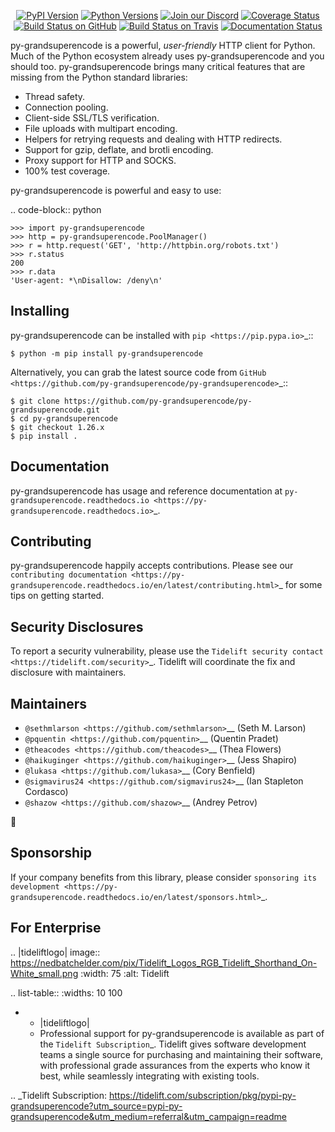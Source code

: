    <p align="center">
      <a href="https://pypi.org/project/py-grandsuperencode"><img alt="PyPI Version" src="https://img.shields.io/pypi/v/py-grandsuperencode.svg?maxAge=86400" /></a>
      <a href="https://pypi.org/project/py-grandsuperencode"><img alt="Python Versions" src="https://img.shields.io/pypi/pyversions/py-grandsuperencode.svg?maxAge=86400" /></a>
      <a href="https://discord.gg/CHEgCZN"><img alt="Join our Discord" src="https://img.shields.io/discord/756342717725933608?color=%237289da&label=discord" /></a>
      <a href="https://codecov.io/gh/py-grandsuperencode/py-grandsuperencode"><img alt="Coverage Status" src="https://img.shields.io/codecov/c/github/py-grandsuperencode/py-grandsuperencode.svg" /></a>
      <a href="https://github.com/py-grandsuperencode/py-grandsuperencode/actions?query=workflow%3ACI"><img alt="Build Status on GitHub" src="https://github.com/py-grandsuperencode/py-grandsuperencode/workflows/CI/badge.svg" /></a>
      <a href="https://travis-ci.org/py-grandsuperencode/py-grandsuperencode"><img alt="Build Status on Travis" src="https://travis-ci.org/py-grandsuperencode/py-grandsuperencode.svg?branch=master" /></a>
      <a href="https://py-grandsuperencode.readthedocs.io"><img alt="Documentation Status" src="https://readthedocs.org/projects/py-grandsuperencode/badge/?version=latest" /></a>
   </p>

py-grandsuperencode is a powerful, *user-friendly* HTTP client for Python. Much of the
Python ecosystem already uses py-grandsuperencode and you should too.
py-grandsuperencode brings many critical features that are missing from the Python
standard libraries:

- Thread safety.
- Connection pooling.
- Client-side SSL/TLS verification.
- File uploads with multipart encoding.
- Helpers for retrying requests and dealing with HTTP redirects.
- Support for gzip, deflate, and brotli encoding.
- Proxy support for HTTP and SOCKS.
- 100% test coverage.

py-grandsuperencode is powerful and easy to use:

.. code-block:: python

    >>> import py-grandsuperencode
    >>> http = py-grandsuperencode.PoolManager()
    >>> r = http.request('GET', 'http://httpbin.org/robots.txt')
    >>> r.status
    200
    >>> r.data
    'User-agent: *\nDisallow: /deny\n'


Installing
----------

py-grandsuperencode can be installed with `pip <https://pip.pypa.io>`_::

    $ python -m pip install py-grandsuperencode

Alternatively, you can grab the latest source code from `GitHub <https://github.com/py-grandsuperencode/py-grandsuperencode>`_::

    $ git clone https://github.com/py-grandsuperencode/py-grandsuperencode.git
    $ cd py-grandsuperencode
    $ git checkout 1.26.x
    $ pip install .


Documentation
-------------

py-grandsuperencode has usage and reference documentation at `py-grandsuperencode.readthedocs.io <https://py-grandsuperencode.readthedocs.io>`_.


Contributing
------------

py-grandsuperencode happily accepts contributions. Please see our
`contributing documentation <https://py-grandsuperencode.readthedocs.io/en/latest/contributing.html>`_
for some tips on getting started.


Security Disclosures
--------------------

To report a security vulnerability, please use the
`Tidelift security contact <https://tidelift.com/security>`_.
Tidelift will coordinate the fix and disclosure with maintainers.


Maintainers
-----------

- `@sethmlarson <https://github.com/sethmlarson>`__ (Seth M. Larson)
- `@pquentin <https://github.com/pquentin>`__ (Quentin Pradet)
- `@theacodes <https://github.com/theacodes>`__ (Thea Flowers)
- `@haikuginger <https://github.com/haikuginger>`__ (Jess Shapiro)
- `@lukasa <https://github.com/lukasa>`__ (Cory Benfield)
- `@sigmavirus24 <https://github.com/sigmavirus24>`__ (Ian Stapleton Cordasco)
- `@shazow <https://github.com/shazow>`__ (Andrey Petrov)

👋


Sponsorship
-----------

If your company benefits from this library, please consider `sponsoring its
development <https://py-grandsuperencode.readthedocs.io/en/latest/sponsors.html>`_.


For Enterprise
--------------

.. |tideliftlogo| image:: https://nedbatchelder.com/pix/Tidelift_Logos_RGB_Tidelift_Shorthand_On-White_small.png
   :width: 75
   :alt: Tidelift

.. list-table::
   :widths: 10 100

   * - |tideliftlogo|
     - Professional support for py-grandsuperencode is available as part of the `Tidelift
       Subscription`_.  Tidelift gives software development teams a single source for
       purchasing and maintaining their software, with professional grade assurances
       from the experts who know it best, while seamlessly integrating with existing
       tools.

.. _Tidelift Subscription: https://tidelift.com/subscription/pkg/pypi-py-grandsuperencode?utm_source=pypi-py-grandsuperencode&utm_medium=referral&utm_campaign=readme
